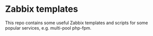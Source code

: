 # Zabbix templates
This repo contains some useful Zabbix templates and scripts for
some popular services, e.g. multi-pool php-fpm.